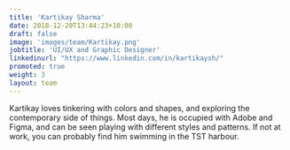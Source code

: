 ```yaml
---
title: 'Kartikay Sharma'
date: 2018-12-20T13:44:23+10:00
draft: false
image: 'images/team/Kartikay.png'
jobtitle: 'UI/UX and Graphic Designer'
linkedinurl: "https://www.linkedin.com/in/kartikaysh/"
promoted: true
weight: 3
layout: team
---
```


Kartikay loves tinkering with colors and shapes, and exploring the contemporary side of things. Most days, he is occupied with Adobe and Figma, and can be seen playing with different styles and patterns. If not at work, you can probably find him swimming in the TST harbour. 